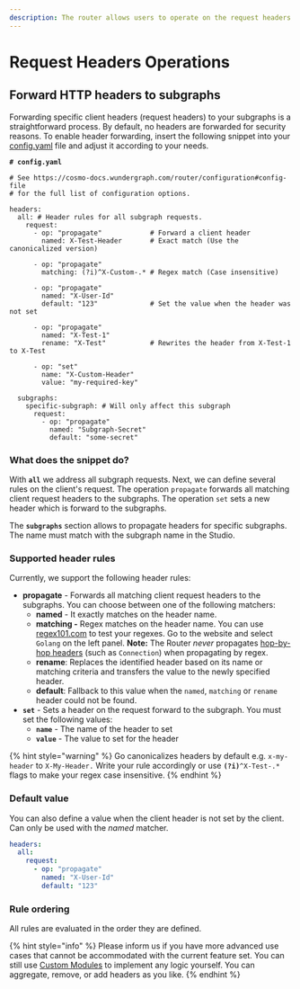 ```yaml
---
description: The router allows users to operate on the request headers.
---
```


# Request Headers Operations

## Forward HTTP headers to subgraphs

Forwarding specific client headers (request headers) to your subgraphs is a straightforward process. By default, no headers are forwarded for security reasons. To enable header forwarding, insert the following snippet into your [config.yaml](../configuration.md#config-file) file and adjust it according to your needs.

<pre class="language-yaml"><code class="lang-yaml"><strong># config.yaml
</strong>
# See https://cosmo-docs.wundergraph.com/router/configuration#config-file
# for the full list of configuration options.

headers:
  all: # Header rules for all subgraph requests.
    request:
      - op: "propagate"            # Forward a client header
        named: X-Test-Header       # Exact match (Use the canonicalized version)
      
      - op: "propagate"
        matching: (?i)^X-Custom-.* # Regex match (Case insensitive)
        
      - op: "propagate"
        named: "X-User-Id"
        default: "123"             # Set the value when the header was not set
        
      - op: "propagate"
        named: "X-Test-1"
        rename: "X-Test"           # Rewrites the header from X-Test-1 to X-Test
        
      - op: "set"
        name: "X-Custom-Header"
        value: "my-required-key"

  subgraphs:
    specific-subgraph: # Will only affect this subgraph
      request:
        - op: "propagate"
          named: "Subgraph-Secret"
          default: "some-secret"
</code></pre>

### What does the snippet do?

With **`all`** we address all subgraph requests. Next, we can define several rules on the client's request. The operation `propagate` forwards all matching client request headers to the subgraphs. The operation `set` sets a new header which is forward to the subgraphs.

The **`subgraphs`** section allows to propagate headers for specific subgraphs. The name must match with the subgraph name in the Studio.

### Supported header rules

Currently, we support the following header rules:

* **propagate** - Forwards all matching client request headers to the subgraphs. You can choose between one of the following matchers:
  * **named** - It exactly matches on the header name.
  * **matching -** Regex matches on the header name. You can use[ regex101.com](https://regex101.com/) to test your regexes. Go to the website and select `Golang` on the left panel. **Note:** The Router _never_ propagates [hop-by-hop headers](https://developer.mozilla.org/en-US/docs/Web/HTTP/Headers#hop-by-hop\_headers) (such as `Connection`) when propagating by regex.
  * **rename**: Replaces the identified header based on its name or matching criteria and transfers the value to the newly specified header.
  * **default**: Fallback to this value when the `named`, `matching` or `rename` header could not be found.
* **`set`** - Sets a header on the request forward to the subgraph. You must set the following values:
  * **`name`** - The name of the header to set
  * **`value`** - The value to set for the header

{% hint style="warning" %}
Go canonicalizes headers by default e.g. `x-my-header` to `X-My-Header.` Write your rule accordingly or use **`(?i)`**`^X-Test-.*` flags to make your regex case insensitive.
{% endhint %}

### Default value

You can also define a value when the client header is not set by the client. Can only be used with the _named_ matcher.

```yaml
headers:
  all:
    request:
      - op: "propagate"
        named: "X-User-Id"
        default: "123"
```

### Rule ordering

All rules are evaluated in the order they are defined.

{% hint style="info" %}
Please inform us if you have more advanced use cases that cannot be accommodated with the current feature set. You can still use [Custom Modules](../custom-modules.md) to implement any logic yourself. You can aggregate, remove, or add headers as you like.
{% endhint %}
